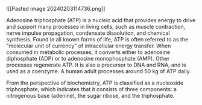 ![[Pasted image 20240203114736.png]]

Adenosine triphosphate (ATP) is a nucleic acid that provides energy to drive and support many processes in living cells, such as muscle contraction, nerve impulse propagation, condensate dissolution, and chemical synthesis. Found in all known forms of life, ATP is often referred to as the "molecular unit of currency" of intracellular energy transfer. When consumed in metabolic processes, it converts either to adenosine diphosphate (ADP) or to adenosine monophosphate (AMP). Other processes regenerate ATP. It is also a precursor to DNA and RNA, and is used as a coenzyme. A human adult processes around 50 kg of ATP daily.

From the perspective of biochemistry, ATP is classified as a nucleoside triphosphate, which indicates that it consists of three components: a nitrogenous base (adenine), the sugar ribose, and the triphosphate.